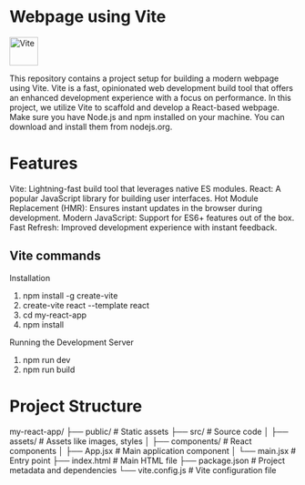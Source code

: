 # Webpage using Vite
<img src="https://vitejs.dev/" alt="Vite" width="50" height="50">

This repository contains a project setup for building a modern webpage using Vite. Vite is a fast, opinionated web development build tool that offers an enhanced development experience with a focus on performance. In this project, we utilize Vite to scaffold and develop a React-based webpage. Make sure you have Node.js and npm installed on your machine. You can download and install them from nodejs.org.


# Features
Vite: Lightning-fast build tool that leverages native ES modules.
React: A popular JavaScript library for building user interfaces.
Hot Module Replacement (HMR): Ensures instant updates in the browser during development.
Modern JavaScript: Support for ES6+ features out of the box.
Fast Refresh: Improved development experience with instant feedback.


## Vite commands
Installation 
1. npm install -g create-vite       
2. create-vite react --template react
3. cd my-react-app
4. npm install
   
Running the Development Server
1. npm run dev
2. npm run build

# Project Structure

my-react-app/
├── public/          # Static assets
├── src/             # Source code
│   ├── assets/      # Assets like images, styles
│   ├── components/  # React components
│   ├── App.jsx      # Main application component
│   └── main.jsx     # Entry point
├── index.html       # Main HTML file
├── package.json     # Project metadata and dependencies
└── vite.config.js   # Vite configuration file

